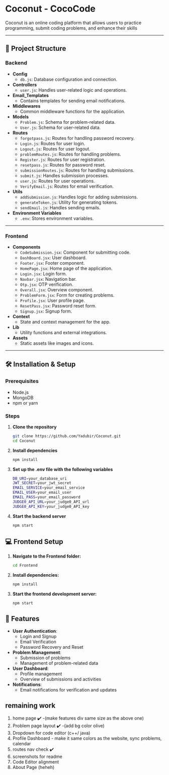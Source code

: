 # Coconut -  CocoCode

Coconut is an online coding platform that allows users to practice programming, submit coding problems, and enhance their skills

---

## 📁 Project Structure

### **Backend**
- **Config**
  - `db.js`: Database configuration and connection.
- **Controllers**
  - `user.js`: Handles user-related logic and operations.
- **Email_Templates**
  - Contains templates for sending email notifications.
- **Middlewares**
  - Common middleware functions for the application.
- **Models**
  - `Problem.js`: Schema for problem-related data.
  - `User.js`: Schema for user-related data.
- **Routes**
  - `forgotpass.js`: Routes for handling password recovery.
  - `Login.js`: Routes for user login.
  - `Logout.js`: Routes for user logout.
  - `problemRoutes.js`: Routes for handling problems.
  - `Register.js`: Routes for user registration.
  - `resetpass.js`: Routes for password reset.
  - `submissionRoutes.js`: Routes for handling submissions.
  - `submit.js`: Handles submission processes.
  - `user.js`: Routes for user operations.
  - `VerifyEmail.js`: Routes for email verification.
- **Utils**
  - `addSubmission.js`: Handles logic for adding submissions.
  - `generateToken.js`: Utility for generating tokens.
  - `sendEmail.js`: Handles sending emails.
- **Environment Variables**
  - `.env`: Stores environment variables.

---

### **Frontend**
- **Components**
  - `CodeSubmission.jsx`: Component for submitting code.
  - `DashBoard.jsx`: User dashboard.
  - `Footer.jsx`: Footer component.
  - `HomePage.jsx`: Home page of the application.
  - `Login.jsx`: Login form.
  - `Navbar.jsx`: Navigation bar.
  - `Otp.jsx`: OTP verification.
  - `Overall.jsx`: Overview component.
  - `ProblemForm.jsx`: Form for creating problems.
  - `Profile.jsx`: User profile page.
  - `ResetPass.jsx`: Password reset form.
  - `Signup.jsx`: Signup form.
- **Context**
  - State and context management for the app.
- **Lib**
  - Utility functions and external integrations.
- **Assets**
  - Static assets like images and icons.

---

## 🛠️ Installation & Setup

### Prerequisites
- Node.js
- MongoDB
- npm or yarn

### Steps
1. **Clone the repository**
   ```bash
   git clone https://github.com/Yadubir/Coconut.git
   cd Coconut
2. **Install dependencies**
   ```bash
   npm install
3. **Set up the .env file with the following variables**
   ```bash
   DB_URI=your_database_uri
   JWT_SECRET=your_jwt_secret
   EMAIL_SERVICE=your_email_service
   EMAIL_USER=your_email_user
   EMAIL_PASS=your_email_password
   JUDGE0_API_URL=your_judge0_API_url
   JUDGE0_API_KEY=your_judge0_API_key
4. **Start the backend server**
   ```bash
   npm start

## 💻 Frontend Setup
1. **Navigate to the Frontend folder:**
   ```bash
   cd Frontend
2. **Install dependencies:**
   ```bash
   npm install
3. **Start the frontend development server:**
   ```bash
   npm start
## 🔑 Features
- **User Authentication**:
    - Login and Signup
    - Email Verification
    - Password Recovery and Reset
- **Problem Management**:
    - Submission of problems
    - Management of problem-related data
- **User Dashboard**:
    - Profile management
    - Overview of submissions and activities
- **Notifications**:
    - Email notifications for verification and updates




## remaining work
1. home page ✔️ -(make features div same size as the above one)
2. Problem page layout ✔️ -(add bg color olive)
3. Dropdown for code editor (c++/ java)
4. Profile Dashboard - make it same colors as the website, sync problems, calendar 
5. routes nav check ✔️
6. screenshots for readme 
7. Code Editor alignment 
8. About Page (heheh)
